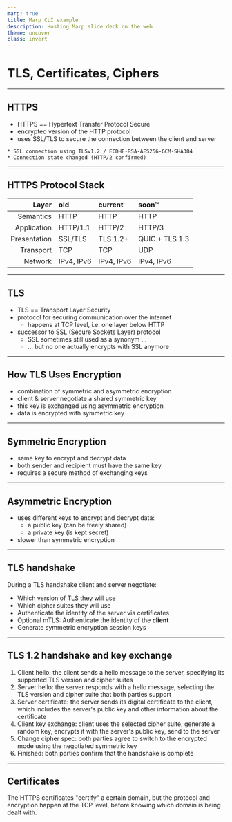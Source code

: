 ```yaml
---
marp: true
title: Marp CLI example
description: Hosting Marp slide deck on the web
theme: uncover
class: invert
---
```


# TLS, Certificates, Ciphers

---


## HTTPS

- HTTPS == Hypertext Transfer Protocol Secure
- encrypted version of the HTTP protocol
- uses SSL/TLS to secure the connection between the client and server

```
* SSL connection using TLSv1.2 / ECDHE-RSA-AES256-GCM-SHA384
* Connection state changed (HTTP/2 confirmed)
```

---

## HTTPS Protocol Stack

| Layer        | old        | current    | soon™          |
| -----------: | :--------- | :--------- | :------------- |
| Semantics    | HTTP       | HTTP       | HTTP           |
| Application  | HTTP/1.1   | HTTP/2     | HTTP/3         |
| Presentation | SSL/TLS    | TLS 1.2+   | QUIC + TLS 1.3 |
| Transport    | TCP        | TCP        | UDP            |
| Network      | IPv4, IPv6 | IPv4, IPv6 | IPv4, IPv6     |

---

## TLS

- TLS == Transport Layer Security
- protocol for securing communication over the internet
  - happens at TCP level, i.e. one layer below  HTTP
- successor to SSL (Secure Sockets Layer) protocol
  - SSL sometimes still used as a synonym ...
  - ... but no one actually encrypts with SSL anymore

---

## How TLS Uses Encryption
- combination of symmetric and asymmetric encryption
- client & server negotiate a shared symmetric key
- this key is exchanged using asymmetric encryption
- data is encrypted with symmetric key

---

## Symmetric Encryption
- same key to encrypt and decrypt data
- both sender and recipient must have the same key
- requires a secure method of exchanging keys

---

## Asymmetric Encryption
- uses different keys to encrypt and decrypt data:
  - a public key (can be freely shared)
  - a private key (is kept secret)
- slower than symmetric encryption


--- 

## TLS handshake
During a TLS handshake client and server negotiate:

- Which version of TLS they will use
- Which cipher suites they will use
- Authenticate the identity of the server via certificates
- Optional mTLS: Authenticate the identity of the **client**
- Generate symmetric encryption session keys

---

## TLS 1.2 handshake and key exchange
<style scoped>section { font-size: 25px; }</style>

1. Client hello: the client sends a hello message to the server, specifying its supported TLS version and cipher suites
2. Server hello: the server responds with a hello message, selecting the TLS version and cipher suite that both parties support
3. Server certificate: the server sends its digital certificate to the client, which includes the server's public key and other information about the certificate
4. Client key exchange: client uses the selected cipher suite, generate a random key, encrypts it with the server's public key, send to the server
6. Change cipher spec: both parties agree to switch to the encrypted mode using the negotiated symmetric key
7. Finished: both parties confirm that the handshake is complete

---


## Certificates

The HTTPS certificates "certify" a certain domain, but the protocol and encryption happen at the TCP level, before knowing which domain is being dealt with.

